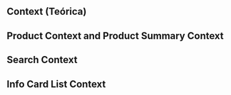 ## Context (Teórica)
## Product Context and Product Summary Context
## Search Context 
## Info Card List Context
